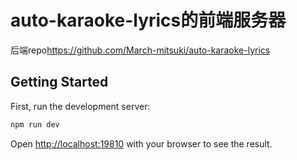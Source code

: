 # auto-karaoke-lyrics的前端服务器
后端repo<https://github.com/March-mitsuki/auto-karaoke-lyrics>


## Getting Started

First, run the development server:

```bash
npm run dev
```

Open [http://localhost:19810](http://localhost:19810) with your browser to see the result.